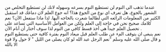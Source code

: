 عندما تذهب الى النوم لن تستطيع النوم بسرعه وسهوله لانك لن تستطيع التخلص من الشعور بالجوع، هل تعرف اي نوع من الجوع هذا؟ 
انه جوع العلم لان دماغك قد استقبل الكثير من المعلومات الرائعه التي لطالما شعرت بالحاجه اليها.
لذا ماذا ستفعل الآن؟
نعم كلامك صحيح  نحن في حاجة إلى العلم ولكن من العوامل الأساسية التي تساعد على تحصيل العلم جيداً هي أخذ قسط
كافي من النوم لذا سوف أختار أن أنام الآن .  
نعم ينبغى ان يتوقف المء عن طلب العلم قبل ميعاد النوم بفترة كافية حتى يستطيع النوم 
و قال صلى الله عليه وسلم "نعم الرجل عبد الله لو كان يصلى من الليل "  لا حول ولا قوة الا بالله
